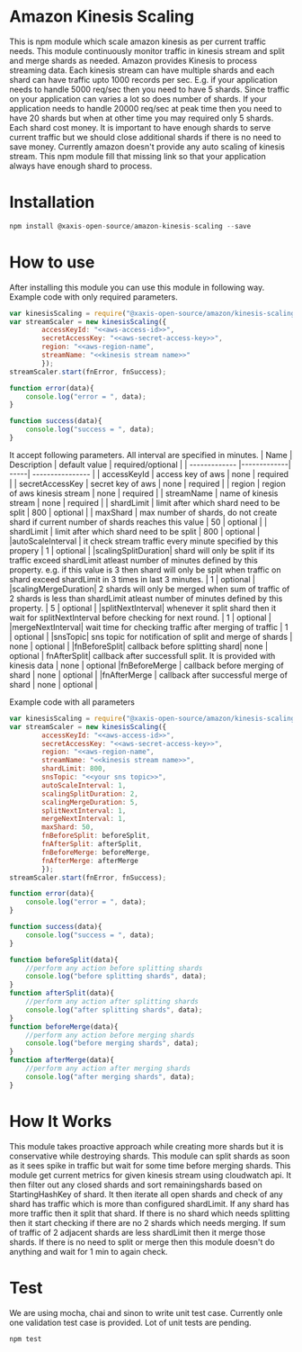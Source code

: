 # Amazon Kinesis Scaling

This is npm module which scale amazon kinesis as per current traffic needs. This module continuously monitor traffic in kinesis stream and split and merge shards as needed.
Amazon provides Kinesis to process streaming data.
Each kinesis stream can have multiple shards and each shard can have traffic upto 1000 records per sec.
E.g. if your application needs to handle 5000 req/sec then you need to have 5 shards. Since traffic on your application can varies a lot so does number of shards. If your application needs to handle 20000 req/sec at peak time then you need to have 20 shards but when at other time you may required only 5 shards. Each shard cost money. It is important to have enough shards to serve current traffic but we should close additional shards if there is no need to save money.
Currently amazon doesn't provide any auto scaling of kinesis stream.
This npm module fill that missing link so that your application always have enough shard to process.

# Installation
```javascript
npm install @xaxis-open-source/amazon-kinesis-scaling --save
```

# How to use
After installing this module you can use this module in following way. 
Example code with only required parameters.
```javascript
var kinesisScaling = require("@xaxis-open-source/amazon/kinesis-scaling");
var streamScaler = new kinesisScaling({
        accessKeyId: "<<aws-access-id>>",
        secretAccessKey: "<<aws-secret-access-key>>",
        region: "<<aws-region-name",
        streamName: "<<kinesis stream name>>"
        });
streamScaler.start(fnError, fnSuccess);

function error(data){
    console.log("error = ", data);
}

function success(data){
    console.log("success = ", data);
}
```

It accept following parameters.
All interval are specified in minutes.
| Name         | Description           | default value | required/optional  |
| ------------- |-------------| -----| ---------------- |
| accessKeyId      | access key of aws | none | required |
| secretAccessKey     | secret key of aws | none  |   required |
| region | region of aws kinesis stream | none |   required |
| streamName | name of kinesis stream | none | required |
| shardLimit | limit after which shard need to be split | 800 | optional |
| maxShard | max number of shards, do not create shard if current number of shards reaches this value | 50 | optional |
| shardLimit | limit after which shard need to be split | 800 | optional |
|autoScaleInterval | it check stream traffic every minute specified by this propery | 1 | optional |
|scalingSplitDuration| shard will only be split if its traffic exceed shardLimit atleast number of minutes defined by this property. e.g. if this value is 3 then shard will only be split when traffic on shard exceed shardLimit in 3 times in last 3 minutes.  | 1 | optional |
|scalingMergeDuration| 2 shards will only be merged when sum of traffic of 2 shards is less than shardLimit atleast number of minutes defined by this property. | 5 | optional |
|splitNextInterval| whenever it split shard then it wait for splitNextInterval before checking for next round. | 1 | optional |
|mergeNextInterval| wait time for checking traffic after merging of traffic | 1 | optional |
|snsTopic| sns topic for notification of split and merge of shards | none | optional |
|fnBeforeSplit| callback before splitting shard| none | optional |
fnAfterSplit| callback after successfull split. It is provided with kinesis data | none | optional 
|fnBeforeMerge | callback before merging of shard | none | optional |
|fnAfterMerge | callback after successful merge of shard | none | optional |


Example code with all parameters
```javascript
var kinesisScaling = require("@xaxis-open-source/amazon/kinesis-scaling");
var streamScaler = new kinesisScaling({
        accessKeyId: "<<aws-access-id>>",
        secretAccessKey: "<<aws-secret-access-key>>",
        region: "<<aws-region-name",
        streamName: "<<kinesis stream name>>",
        shardLimit: 800,
        snsTopic: "<<your sns topic>>",
        autoScaleInterval: 1,
        scalingSplitDuration: 2,
        scalingMergeDuration: 5,
        splitNextInterval: 1,
        mergeNextInterval: 1,
        maxShard: 50,
        fnBeforeSplit: beforeSplit,
        fnAfterSplit: afterSplit,
        fnBeforeMerge: beforeMerge,
        fnAfterMerge: afterMerge
        });
streamScaler.start(fnError, fnSuccess);

function error(data){
    console.log("error = ", data);
}

function success(data){
    console.log("success = ", data);
}

function beforeSplit(data){
    //perform any action before splitting shards
    console.log("before splitting shards", data);
}
function afterSplit(data){
    //perform any action after splitting shards
    console.log("after splitting shards", data);
}
function beforeMerge(data){
    //perform any action before merging shards
    console.log("before merging shards", data);
}
function afterMerge(data){
    //perform any action after merging shards
    console.log("after merging shards", data);
}
```


# How It Works
This module takes proactive approach while creating more shards but it is conservative while destroying shards. This module can split shards as soon as it sees spike in traffic but wait for some time before merging shards.
This module get current metrics for given kinesis stream using cloudwatch api.
It then filter out any closed shards and sort remainingshards based on StartingHashKey of shard. It then iterate all open shards and check of any shard has traffic which is more than configured shardLimit. If any shard has more traffic then it split that shard. If there is no shard which needs splitting then it start checking if there are no 2 shards which needs merging. If sum of traffic of 2 adjacent shards are less shardLimit then it merge those shards. If there is no need to split or merge then this module doesn't do anything and wait for 1 min to again check.

# Test
We are using mocha, chai and sinon to write unit test case.
Currently onle one validation test case is provided. Lot of unit tests are pending.

```javascript
npm test
```